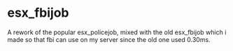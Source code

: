 # esx_fbijob
A rework of the popular esx_policejob, mixed with the old esx_fbijob which i made so that fbi can use on my server since the old one used 0.30ms.

